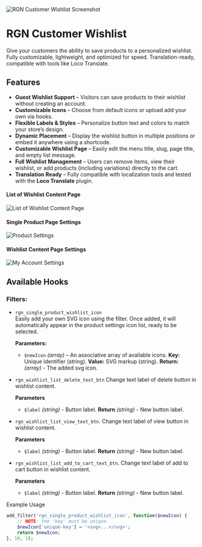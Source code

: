 
![RGN Customer Wishlist Screenshot](http://reagandev.com/wp-content/uploads/2025/08/screenshot-sample-wide-3.png)


# RGN Customer Wishlist
Give your customers the ability to save products to a personalized wishlist. Fully customizable, lightweight, and optimized for speed. Translation-ready, compatible with tools like Loco Translate.


## Features

- **Guest Wishlist Support** – Visitors can save products to their wishlist without creating an account.  
- **Customizable Icons** – Choose from default icons or upload add your own via hooks.  
- **Flexible Labels & Styles** – Personalize button text and colors to match your store’s design.  
- **Dynamic Placement** – Display the wishlist button in multiple positions or embed it anywhere using a shortcode.  
- **Customizable Wishlist Page** – Easily edit the menu title, slug, page title, and empty list message.  
- **Full Wishlist Management** – Users can remove items, view their wishlist, or add products (including variations) directly to the cart.  
- **Translation Ready** – Fully compatible with localization tools and tested with the **Loco Translate** plugin.  

#### List of Wishlist Content Page
![List of Wishlist Content Page](http://reagandev.com/wp-content/uploads/2025/08/added-list-content.jpg)

#### Single Product Page Settings
![Product Settings](http://reagandev.com/wp-content/uploads/2025/08/product-settings.jpg)

#### Wishlist Content Page Settings
![My Account Settings](http://reagandev.com/wp-content/uploads/2025/08/my-account-settings.jpg)

## Available Hooks

### Filters:

- `rgn_single_product_wishlist_icon`  
  Easily add your own SVG icon using the filter. Once added, it will automatically appear in the product settings icon list, ready to be selected.

  **Parameters:**  
  - `$newIcon` *(array)* – An associative array of available icons. **Key:** Unique identifier (string). **Value:** SVG markup (string).
    **Return:** *(array)*  - The added svg icon.

- `rgn_wishlist_list_delete_text_btn`
  Change text label of delete button in wishlist content.

  **Parameters**
  - `$label` *(string)* - Button label.
    **Return** *(string)* - New button label.

- `rgn_wishlist_list_view_text_btn`.
  Change text label of view button in wishlist content.

  **Parameters**
  - `$label` *(string)* - Button label.
    **Return** *(string)* - New button label.

- `rgn_wishlist_list_add_to_cart_text_btn`.
  Change text label of add to cart button in wishlist content.

  **Parameters**
  - `$label` *(string)* - Button label.
    **Return** *(string)* - New button label.

Example Usage
```php
add_filter('rgn_single_product_wishlist_icon', function($newIcon) {
    // NOTE: the 'key' must be unique.
    $newIcon['unique-key'] = '<svg>...</svg>';
    return $newIcon;
}, 10, 1);  
```